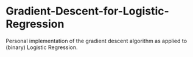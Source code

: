 # Gradient-Descent-for-Logistic-Regression
Personal implementation of the gradient descent algorithm as applied to (binary) Logistic Regression.  
